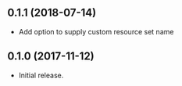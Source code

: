 0.1.1 (2018-07-14)
------------------
   * Add option to supply custom resource set name

0.1.0 (2017-11-12)
------------------

   * Initial release.